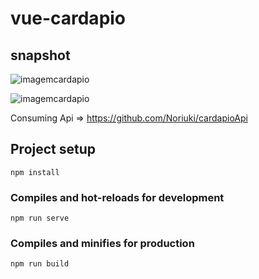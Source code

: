 # vue-cardapio

## snapshot

![imagemcardapio](https://github.com/Noriuki/vue-cardapio/blob/master/vue-cardapio-thumbnail.png)


![imagemcardapio](https://github.com/Noriuki/vue-cardapio/blob/master/vue-cardapio2.png)

Consuming Api => https://github.com/Noriuki/cardapioApi

## Project setup
```
npm install
```

### Compiles and hot-reloads for development
```
npm run serve
```

### Compiles and minifies for production
```
npm run build
```
